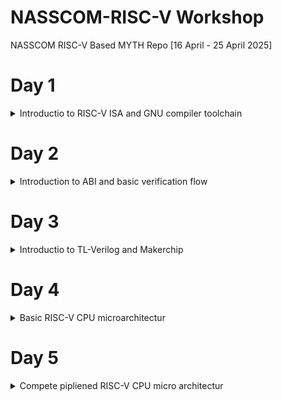 # NASSCOM-RISC-V Workshop
NASSCOM RISC-V Based MYTH Repo [16 April - 25 April 2025]

# Day 1
<details>
<summary>Introductio to RISC-V ISA and GNU compiler toolchain</summary>

Explanation of RV64I (base integer instruction), RV64M (multiply extension), RV64F (floatingpoint extension), RV64D (double precision extension), ABI (application binary interface), memory allocation & stack pointer

create simple C-program sum1ton.c, compile and run.

```c
#include <stdio.h>

int main() {
	int i, sum = 0, n = 5;
	for (i=1; i <= n; ++i) {
		sum += i;
	}
	printf("Sum of numbers form 1 to %d is %d\n", n, sum);
	return 0;
}
```

![image](https://github.com/user-attachments/assets/0e29972f-61cf-4276-8a7f-1918d141a789)

now compile C-program with risc-V C-Compiler using optimizasion level -O1 creating an objectfile called sum1ton.o

```sh
riscv64-unknown-elf-gcc -O1 -mabi=lp64 -march=rv64i -o sum1ton.o sum1ton.c
```
![image](https://github.com/user-attachments/assets/e916bd58-69a2-4472-a806-90e134419113)

now look into objectfile sum1ton.o with and check RISC-V asm-code of mail() module using following command:

```sh
riscv64-unknown-elf-objdump -d sum1ton.o | more
```

![image](https://github.com/user-attachments/assets/97e8f20f-36ad-4fc9-acbd-53267d35739b)

Output:
assembly code with optimization level -O1

```s
0000000000010184 <main>:
   10184:	ff010113          	addi	sp,sp,-16
   10188:	00113423          	sd	ra,8(sp)
   1018c:	06400793          	li	a5,100
   10190:	fff7879b          	addiw	a5,a5,-1
   10194:	fe079ee3          	bnez	a5,10190 <main+0xc>
   10198:	00001637          	lui	a2,0x1
   1019c:	3ba60613          	addi	a2,a2,954 # 13ba <register_fini-0xecf6>
   101a0:	06400593          	li	a1,100
   101a4:	00021537          	lui	a0,0x21
   101a8:	19050513          	addi	a0,a0,400 # 21190 <__clzdi2+0x48>
   101ac:	26c000ef          	jal	ra,10418 <printf>
   101b0:	00000513          	li	a0,0
   101b4:	00813083          	ld	ra,8(sp)
   101b8:	01010113          	addi	sp,sp,16
   101bc:	00008067          	ret

```

now change optimization level to -oFast

```sh
riscv64-unknown-elf-gcc -Ofast -mabi=lp64 -march=rv64i -o sum1ton.o sum1ton.c
```
![image](https://github.com/user-attachments/assets/552ce222-bcc6-4fe4-b508-42839725dc29)

and check now asm-Code for difference.

```s
00000000000100b0 <main>:
   100b0:	00001637          	lui	a2,0x1
   100b4:	00021537          	lui	a0,0x21
   100b8:	ff010113          	addi	sp,sp,-16
   100bc:	3ba60613          	addi	a2,a2,954 # 13ba <main-0xecf6>
   100c0:	06400593          	li	a1,100
   100c4:	18050513          	addi	a0,a0,384 # 21180 <__clzdi2+0x44>
   100c8:	00113423          	sd	ra,8(sp)
   100cc:	340000ef          	jal	ra,1040c <printf>
   100d0:	00813083          	ld	ra,8(sp)
   100d4:	00000513          	li	a0,0
   100d8:	01010113          	addi	sp,sp,16
   100dc:	00008067          	ret
```

what we see is that with optimization level -ofast we get a different asm-code with fewer number of code lines!

next lab is to single step through asm-code of main() with "spike" RISC-V debugger.

first run program im RISC-V emulator "spike" and validate output.

```sh
spike pk sum1ton.o
```

![image](https://github.com/user-attachments/assets/b19b54ff-de2e-496d-80ff-1b0b8de90e5b)

to debug main() function in RISC-V world use again spike with folowwing syntax:

```sh
vsduser@vsduser-VirtualBox:~/Day_1$ spike -d pk sum1ton.o
(spike) until pc 0 100b0
bbl loader
(spike) reg 0 a2
0x0000000000000000
(spike) reg 0 a0
0x0000000000000001
(spike) reg 0 sp
0x0000003ffffffb50
(spike) 
core   0: 0x00000000000100b0 (0x00001637) lui     a2, 0x1
(spike) reg 0 a2
0x0000000000001000
(spike) 
core   0: 0x00000000000100b4 (0x00021537) lui     a0, 0x21
(spike) reg 0 a0
0x0000000000021000
(spike) reg 0 sp
0x0000003ffffffb50
(spike) 
core   0: 0x00000000000100b8 (0xff010113) addi    sp, sp, -16
(spike) reg 0 sp
0x0000003ffffffb40
(spike) 
```

we run code unti pc (program counter) "100b0" which is starting point of main() function an single step through the next instructions

![image](https://github.com/user-attachments/assets/a3be1886-0db2-45ad-bd7c-e39ff3da28d1)

first instruction is "lui a2, 0x1" - load immediate register a2 with hex 01.

![image](https://github.com/user-attachments/assets/4d56c66f-df6c-4448-a913-dcd7d1f1eca5)

the instruction load 0x01 into bit [31-12] of reg a2 show in above debug session.
```sh
(spike) 
core   0: 0x00000000000100b0 (0x00001637) lui     a2, 0x1
(spike) reg 0 a2
0x0000000000001000
(spike)
```

next instruction is "lui a0, 0x21" where register a0 is loaded with hex 21 follw same rule for reg a0.

next is "addi sp, sp, -16" wich mean that sp (stack pointer) will be subtracted be 16, hex 10.

![image](https://github.com/user-attachments/assets/fcb68874-2c46-4f30-8bb3-4b2eaf437dde)

signed and unsigned doubleworld

C-Program showing higthes unsigned nuber, compilation and run via spike

```sh
vsduser@vsduser-VirtualBox:~/Day_1$ more unsignedHighest.c
#include <stdio.h>
#include <math.h>

int main() {
	unsigned long long int max = (unsigned long long int) (pow(2,64) - 1);
	printf("higest number represented by unsigned long long int ist %llu\n", max);
	return 0;
}
vsduser@vsduser-VirtualBox:~/Day_1$ riscv64-unknown-elf-gcc -Ofast -mabi=lp64 -march=rv64i -o unsignedHighest.o unsignedHighest.c 
vsduser@vsduser-VirtualBox:~/Day_1$ spike pk unsignedHighest.o
bbl loader
higest number represented by unsigned long long int ist 18446744073709551615
vsduser@vsduser-VirtualBox:~/Day_1$ 
```
![image](https://github.com/user-attachments/assets/02165014-87d3-4951-96af-746b4492f8cd)

LAB: create C-Program showing higthes and lowest number of a signend 64 bit integer.

```sh
vsduser@vsduser-VirtualBox:~/Day_1$ more signedHighest.c
#include <stdio.h>
#include <math.h>

int main() {
	long long int max = (long long int) (pow(2,63) - 1);
	long long int min = (long long int) (pow(2,63) * -1);
	printf("higthest number represent by long long int is %lld\n", max);
	printf("lowest number represtend by long int is %lld\n", min);
	return 0;
}
vsduser@vsduser-VirtualBox:~/Day_1$ riscv64-unknown-elf-gcc -Ofast -mabi=lp64 -march=rv64i -o signedHighest.o signedHighest.c 
vsduser@vsduser-VirtualBox:~/Day_1$ spike pk signedHighest.o
bbl loader
higthest number represent by long long int is 9223372036854775807
lowest number represtend by long int is -9223372036854775808
vsduser@vsduser-VirtualBox:~/Day_1$
```
![image](https://github.com/user-attachments/assets/d05dcee1-3883-4e82-be2e-d920e1364ccd)


</details>

# Day 2

<details>
<summary>Introduction to ABI and basic verification flow</summary>

In Day 2 we are takling about ABI (application binary interface) and how it can be acced via system calls from a programmer and why we have 32 register.

![image](https://github.com/user-attachments/assets/79362f98-db77-4cac-9925-9b1b035f7ac9)

register strucure of RISC-V 64bit

![image](https://github.com/user-attachments/assets/1b7f5235-9aae-4195-bf43-56792ee51f36)

due to the fact that im RISC-V opcodes register are represent be 5bit max of 32 register can be addressed

![image](https://github.com/user-attachments/assets/369eee21-d8fa-43e0-9b01-653ecec5bbaf)

LAB: call a asm-program "loop.s" from a C-program an pass int values back and forth calculating sum of number from 1to n:

C-program 1to9_custom.c

```c
#include <stdio.h>

extern int load(int x, int y);

int main() {
	int result = 0;
	int count = 9;
	result = load(0x0, count+1);
	printf("Sum of numbers from i to %d is %d\n", count, result);
}
```

Assembler program load.s

```s
.section .text
.global load
.type load, @function

load:
	add	a4, a0, zero	//initialize sum register a4 with 0x0
	add	a2, a0, a1	// store count of 10 in register a2. Register a1 is loaded with 0xa (decimal 10) from main()
	add	a3, a0, zero	// initialze intermidiate sum register a3 by 0
loop:	add	a4, a3, a4	// incremental addition
	addi	a3, a3, 1	// inceremten intermidiate register by 1
	blt	a3, a2, loop	// if a3 is less than a2, branch to label named <loop>
	add	a0, a4, zero	// stor final result to register a0so that it can be read by main() program
	ret
```


![image](https://github.com/user-attachments/assets/03010e5b-010b-4956-93fa-e0c1f891ec0c)



compile both files (.c and .S) and run objectfile via spike:

![image](https://github.com/user-attachments/assets/21c00170-32fe-4c46-987d-e8225d9f353d)

Lab: run C-program in a RISC-V CPU written in Verilog

clone github repo: **git clone https://github.com/kunalg123/riscv_workshop_collaterals.git**

run ./rv32im.sh and check output in belo screen shot

![image](https://github.com/user-attachments/assets/0db1d4e7-2ba6-416e-8636-c8ff9909e9d7)


</details>

# Day 3

<details>
<summary>Introductio to TL-Verilog and Makerchip</summary>

Lab Slide 12:

load pythagoras example, arrange windows, click on $bb_sp in diagram

![image](https://github.com/user-attachments/assets/fabf5553-9040-44c3-a9eb-1fafd7f905f1)

Lab Slide 13:

simulate an inverter

[Inverter](https://makerchip.com/sandbox/0o2fXhoqM/0O7hpx3#)

![image](https://github.com/user-attachments/assets/9199880a-7f8c-4821-af21-9fcc5fe8e6fa)

simulate and, or, xor

[AND OR XOR](https://makerchip.com/sandbox/0o2fXhoqM/0O7hpx3#)

![image](https://github.com/user-attachments/assets/938f779d-57b2-4a1d-839f-8aa9b68459cd)

Lab Slide 14:

[create 5bit vector](https://makerchip.com/sandbox/0o2fXhoqM/0P1hKXq)

![image](https://github.com/user-attachments/assets/8d721029-dbe7-4c92-9bde-7ae9e93c9516)

Lab Slide 15:

creating a simple 1bit & 8bit mux

[1bit mux](https://makerchip.com/sandbox/0o2fXhoqM/0P1hKXq#)

![image](https://github.com/user-attachments/assets/ed80a51c-5589-4fbc-9f43-113854b7e623)

[8bit mux]()

Lab Slide 16

create a calculator supporting +,-,*,/

[calculator](https://makerchip.com/sandbox/0o2fXhoqM/076hANr)

![image](https://github.com/user-attachments/assets/2739d5f0-46b2-45db-b45b-c51d391bc0f9)

Lab Slide 21

create free running counter

[free running counter](https://makerchip.com/sandbox/0o2fXhoqM/08qh6qD)

![image](https://github.com/user-attachments/assets/176dc749-3fe0-4ad8-b8db-6dbccdae66ab)


Lab Slide 23

add to calculator a d-flipflop to store the last result

[calculator with store last result](https://makerchip.com/sandbox/0o2fXhoqM/00ghGBP)

![image](https://github.com/user-attachments/assets/37f54fb7-8b28-4d06-99d3-8896ab6d84fb)

Lab Slide 24

pipeling shown an compute pythagoras theorem

[pythagoras pipeline](https://makerchip.com/sandbox/0o2fXhoqM/0k5hOB0)

![image](https://github.com/user-attachments/assets/6bab7782-0a6f-4ce1-96c5-1b14c5cdeec9)

Lab Slide 33

Fibbonaci series in pipeline

[fionacci pipeline](https://makerchip.com/sandbox/0o2fXhoqM/0mwhjl3)

![image](https://github.com/user-attachments/assets/e4e0ef83-eb02-4a97-8adf-e4408fe0e695)

Lab Slide 34

Pipeline error handler

[calc error handling](https://makerchip.com/sandbox/0o2fXhoqM/0oYhrY9)

![image](https://github.com/user-attachments/assets/f961d1ef-9f02-4df5-80c3-79d4f8922ac7)

Lab Slide 35

Counter and Calculator in a pipeline

[calc_and_counter_in_pipeline](https://makerchip.com/sandbox/0o2fXhoqM/0r0h8ZK)

![image](https://github.com/user-attachments/assets/bfd69f62-a163-499b-8b1d-e4c21ad1965e)

Lab Slide 36

2-Cycle Calculator

[2-cycle calculator](https://makerchip.com/sandbox/0o2fXhoqM/0Bgh7mD)

![image](https://github.com/user-attachments/assets/e7a6e3ba-6bd5-45a6-88d6-a015ea733b18)

Lab Slide 41

2-Cycle Calculator with validity

[2_cycl_clalc_validity](https://makerchip.com/sandbox/0o2fXhoqM/0GZh1lA#)

![image](https://github.com/user-attachments/assets/ce816c4f-9f47-4ad5-a970-a95056cf3517)

Lab Slide 43

add memory and recall function to calculator

[mem_recall_calc](https://makerchip.com/sandbox/0o2fXhoqM/0KOh2wB#)

![image](https://github.com/user-attachments/assets/4a24a983-2102-4671-8d9a-02e6320280e7)


</details>

# Day 4

<details>
<summary>Basic RISC-V CPU microarchitectur</summary>

Lab Slide Day 4 Lab Part 1

implement program counter

[program counter](https://makerchip.com/sandbox/0o2fXhoqM/0P1hKmq#)

![image](https://github.com/user-attachments/assets/4a5d2244-aacb-4ab5-9644-539412d461a3)

Lab Slide 7

Fetch instruction

[fetch](https://makerchip.com/sandbox/0o2fXhoqM/0Q1hkq4#)

Lab Slide 10

[instrution format decode](https://makerchip.com/sandbox/0o2fXhoqM/0X6hXN5#)

![image](https://github.com/user-attachments/assets/dcf55480-e884-4bdc-9800-44d9787e8b9e)

Lab Slide 10

[imm retrieval](https://makerchip.com/sandbox/0o2fXhoqM/0X6hXN5#)

![image](https://github.com/user-attachments/assets/de6697cb-f8f3-4e18-a928-abad169e9a88)

Lab Slide 11

[instruction decode other fields](https://makerchip.com/sandbox/0o2fXhoqM/0Y6hLZ8#)

![image](https://github.com/user-attachments/assets/1b2a83bb-309b-4ea6-b40c-f8afa786afe2)

Lab Slide 12

[RISC-V instruction field decode](https://makerchip.com/sandbox/0o2fXhoqM/0Z4h5RE#)

![image](https://github.com/user-attachments/assets/a7a491e2-c678-4c5f-88fb-4d712814258e)

Lab Slide 13

[vality check and instruction decode](https://makerchip.com/sandbox/0o2fXhoqM/01jhMm7#)

![image](https://github.com/user-attachments/assets/1ab9df7f-d9dc-4b46-b94d-c7377961a5af)

Lab Slide 16

[read register file](https://makerchip.com/sandbox/0o2fXhoqM/02RhpGg#)

![image](https://github.com/user-attachments/assets/33d85ab9-7ad1-44ca-9401-7fbe7e4e7e9d)

Lab Slide 13

[ALU](https://makerchip.com/sandbox/0o2fXhoqM/03lhpM4#)

![image](https://github.com/user-attachments/assets/b8e04e24-f830-46b4-befa-d9dea988e643)

Lab Slide 22

[branch](https://makerchip.com/sandbox/0o2fXhoqM/048hBWx#)

![image](https://github.com/user-attachments/assets/de2ee381-e5bd-41a1-995e-24b9803e295d)

Lab Slide 25

[testbench](https://makerchip.com/sandbox/0o2fXhoqM/058hZKk#)

![image](https://github.com/user-attachments/assets/8a02de43-b3d3-4e0d-a263-696478aaac59)










# WORK IN PROGRESS

</details>

# Day 5

<details>
<summary>Compete pipliened RISC-V CPU micro architectur</summary>

# WORK IN PROGRESS

</details>
